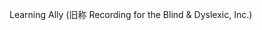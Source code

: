 <Token xmlns:xlink="http://www.w3.org/1999/xlink"><embeddedLabel xmlns="http://ddue.schemas.microsoft.com/authoring/2003/5">Learning Ally (旧称 Recording for the Blind &amp; Dyslexic, Inc.) </embeddedLabel></Token>

<!--HONumber=Jun16_HO4-->


